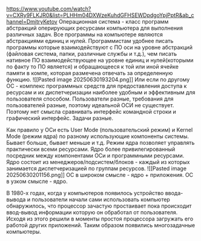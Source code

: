 https://www.youtube.com/watch?v=CXRy9FLKJR0&list=PLHHm04DXWzeKuhdGFHSEWDpdgoYpjPptR&ab_channel=DmitryKetov
Операционная система - класс программ абстракций оперирующих ресурсами компьютера для выполнения различных задач.
Все программы на компьютере являются абстракциями единиц и нулей.
Программистам удобнее писать программы которые взаимодействуют с ПО оси на уровне абстракций (файловая система, папки, различные службы и т.д.), чем писать нативное ПО взаимодействующее на уровне единиц и нулей(которыми по факту то ПО является) и обращающееся к той или иной ячейке памяти в компе, которая размечена отвечать за определенную функцию.
![[Pasted image 20250630193204.png]]
Или если по другому ОС - комплекс программных средств для предоставления доступа к ресурсам и их диспетчеризации наиболее удобным и эффективным для пользователя способом.
Пользователи разные, требования для пользователей разные, поэтому идеальной ОСИ не существует.
Поэтому нет смысла сравнивать интерфейс командной строки и графический интерфейс. Задачи разные.

Как правило у ОСи есть User Mode (пользовательский режим) и Kernel Mode (режим ядра) по разному использующие компоненты системы. Бывает больше, бывает меньше и т.д.
Режим ядра позволяет управлять практически всеми ресурсами. Ядро более привилегированный посредник между компонентами ОСи и программными ресурсами.
Ядро состоит из менеджеров/подсистем/блоков - каждый из которых занимается диспетчеризацией по группам ресурсов.
![[Pasted image 20250630201156.png]]
ОС в широком смысле - ядро + приложения.
ОС в узком смысле - ядро.

В 1980-х годах, когда у компьютеров появилось устройство ввода-вывода и пользователи начали сами использовать компьютер обнаружилось, что процессор зачастую простаивает пока происходит ввод-вывод информации которую он обработал от пользователя. Исходя из этого решили в моменты простоя процессора загружать его работой других приложений. Таким образом появились многозадачные компьютеры.